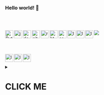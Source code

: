 ### Hello world! 👋

<br></br>

<img align="left" alt="Python" width="26px" src="https://img.icons8.com/color/48/000000/python.png" />

<img align="left" alt="javascript" width="26px" src="https://img.icons8.com/color/48/000000/javascript.png" />

<img align="left" alt="docker" width="26px" src="https://img.icons8.com/color/48/000000/docker.png" />

<img align="left" alt="git" width="26px" src="https://img.icons8.com/color/48/000000/git.png" />

<img src="https://img.icons8.com/ios-filled/50/000000/php.png"/>

<img align="left" alt="react" width="26px" src="https://img.icons8.com/plasticine/100/000000/react.png"/>

<img align="left" alt="html" width="26px" src="https://img.icons8.com/color/48/000000/html-5.png"/>

<img align="left" alt="css" width="26px" src="https://img.icons8.com/color/48/000000/css3.png"/>

<img align="left" alt="less" width="26px" src="https://img.icons8.com/color/48/000000/sass.png"/>


<img align="left" alt="less" width="26px" src="https://img.icons8.com/color/48/000000/wordpress.png"/>

<img align="left" alt="less" width="26px" src="https://img.icons8.com/wired/64/000000/webpack.png"/>

<br></br>

<img align="left" alt="less" width="26px" src="https://img.icons8.com/dusk/64/000000/windows-logo.png"/>

<img align="left" alt="less" width="26px" src="https://img.icons8.com/color/48/000000/ubuntu--v1.png"/>

<img align="left" alt="less" width="26px" src="https://img.icons8.com/color/48/000000/debian.png"/>

<br />
<br />

 

<details>
<summary>

# CLICK ME
</summary>
<p>

#### yes, even hidden code blocks!

```python

Here are some ideas to get you started:
- 🔭 I’m currently working on my first unity 2D game.
- 🤔 I'm looking to contribute on some open source projects, ideas?
 
- 🔭 I’m currently working on ...
- 🌱 I’m currently learning ...
- 🤔 I’m looking for help with ...
- 💬 Ask me about ...

- 😄 Pronouns: ...
- ⚡ Fun fact: ...


<img align="left" alt="console" width="26px" src="https://img.icons8.com/material-rounded/24/000000/console.png" />
<img align="left" alt="vim" width="26px" src="https://api.iconify.design/logos-vim.svg" />
-->
